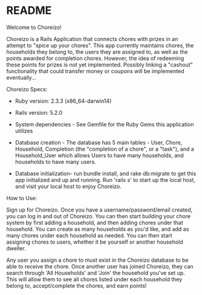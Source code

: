 # README

Welcome to Choreizo!

Choreizo is a Rails Application that connects chores with prizes in an attempt to "spice up your chores".
This app currently maintains chores, the households they belong to, the users they are assigned to, as well as the points awarded for completion chores. However, the idea of redeeming these points for prizes is not yet implemented.  Possibly linking a "cashout" functionality that could transfer money or coupons will be implemented eventually...

Choreizo Specs:

* Ruby version: 2.3.3 (x86_64-darwin14)

* Rails version: 5.2.0

* System dependencies - See Gemfile for the Ruby Gems this application utilizes

* Database creation - The database has 5 main tables - User, Chore, Household, Completion (the "completion of a chore", or a "task"), and a Household_User which allows Users to have many households, and households to have many users.

* Database initialization- run bundle install, and rake db:migrate to get this app initialized and up and running.  Run 'rails s' to start up the local host, and visit your local host to enjoy Choreizo.


How to Use:

Sign up for Choreizo.  Once you have a username/password/email created, you can log in and out of Choreizo.
You can then start building your chore system by first adding a household, and then adding chores under that household.  You can create as many households as you'd like, and add as many chores under each household as needed.  You can then start assigning chores to users, whether it be yourself or another household dweller.  

Any user you assign a chore to must exist in the Choreizo database to be able to receive the chore.  Once another user has joined Choreizo, they can search through 'All Households' and 'Join' the household you've set up.  This will allow them to see all chores listed under each household they belong to, accept/complete the chores, and earn points!
